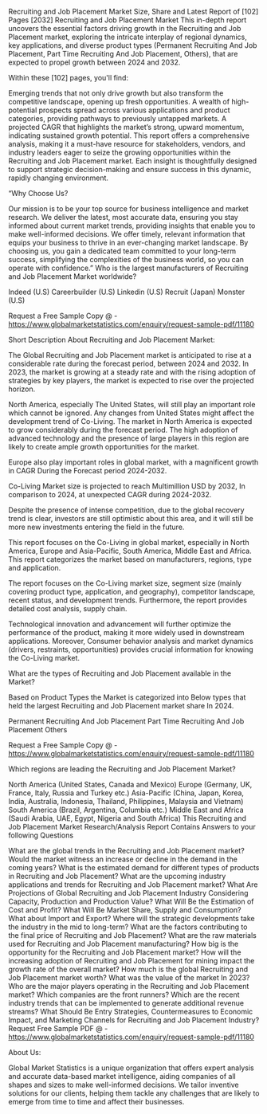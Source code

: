 Recruiting and Job Placement Market Size, Share and Latest Report of [102] Pages [2032]
Recruiting and Job Placement Market This in-depth report uncovers the essential factors driving growth in the Recruiting and Job Placement market, exploring the intricate interplay of regional dynamics, key applications, and diverse product types (Permanent Recruiting And Job Placement, Part Time Recruiting And Job Placement, Others), that are expected to propel growth between 2024 and 2032.

Within these [102] pages, you'll find:

Emerging trends that not only drive growth but also transform the competitive landscape, opening up fresh opportunities.
A wealth of high-potential prospects spread across various applications and product categories, providing pathways to previously untapped markets.
A projected CAGR that highlights the market’s strong, upward momentum, indicating sustained growth potential.
This report offers a comprehensive analysis, making it a must-have resource for stakeholders, vendors, and industry leaders eager to seize the growing opportunities within the Recruiting and Job Placement market. Each insight is thoughtfully designed to support strategic decision-making and ensure success in this dynamic, rapidly changing environment.

“Why Choose Us?

Our mission is to be your top source for business intelligence and market research.
We deliver the latest, most accurate data, ensuring you stay informed about current market trends, providing insights that enable you to make well-informed decisions.
We offer timely, relevant information that equips your business to thrive in an ever-changing market landscape.
By choosing us, you gain a dedicated team committed to your long-term success, simplifying the complexities of the business world, so you can operate with confidence.”
Who is the largest manufacturers of Recruiting and Job Placement Market worldwide?

 

Indeed (U.S)
Careerbuilder (U.S)
Linkedin (U.S)
Recruit (Japan)
Monster (U.S)
 

Request a Free Sample Copy @ - https://www.globalmarketstatistics.com/enquiry/request-sample-pdf/11180

 

Short Description About Recruiting and Job Placement Market:

The Global Recruiting and Job Placement market is anticipated to rise at a considerable rate during the forecast period, between 2024 and 2032. In 2023, the market is growing at a steady rate and with the rising adoption of strategies by key players, the market is expected to rise over the projected horizon.

North America, especially The United States, will still play an important role which cannot be ignored. Any changes from United States might affect the development trend of Co-Living. The market in North America is expected to grow considerably during the forecast period. The high adoption of advanced technology and the presence of large players in this region are likely to create ample growth opportunities for the market.

Europe also play important roles in global market, with a magnificent growth in CAGR During the Forecast period 2024-2032.

Co-Living Market size is projected to reach Multimillion USD by 2032, In comparison to 2024, at unexpected CAGR during 2024-2032.

Despite the presence of intense competition, due to the global recovery trend is clear, investors are still optimistic about this area, and it will still be more new investments entering the field in the future.

This report focuses on the Co-Living in global market, especially in North America, Europe and Asia-Pacific, South America, Middle East and Africa. This report categorizes the market based on manufacturers, regions, type and application.

The report focuses on the Co-Living market size, segment size (mainly covering product type, application, and geography), competitor landscape, recent status, and development trends. Furthermore, the report provides detailed cost analysis, supply chain.

Technological innovation and advancement will further optimize the performance of the product, making it more widely used in downstream applications. Moreover, Consumer behavior analysis and market dynamics (drivers, restraints, opportunities) provides crucial information for knowing the Co-Living market.

What are the types of Recruiting and Job Placement available in the Market?

Based on Product Types the Market is categorized into Below types that held the largest Recruiting and Job Placement market share In 2024.

 

Permanent Recruiting And Job Placement
Part Time Recruiting And Job Placement
Others
 

Request a Free Sample Copy @ - https://www.globalmarketstatistics.com/enquiry/request-sample-pdf/11180

Which regions are leading the Recruiting and Job Placement Market?

North America (United States, Canada and Mexico)
Europe (Germany, UK, France, Italy, Russia and Turkey etc.)
Asia-Pacific (China, Japan, Korea, India, Australia, Indonesia, Thailand, Philippines, Malaysia and Vietnam)
South America (Brazil, Argentina, Columbia etc.)
Middle East and Africa (Saudi Arabia, UAE, Egypt, Nigeria and South Africa)
This Recruiting and Job Placement Market Research/Analysis Report Contains Answers to your following Questions

What are the global trends in the Recruiting and Job Placement market? Would the market witness an increase or decline in the demand in the coming years?
What is the estimated demand for different types of products in Recruiting and Job Placement? What are the upcoming industry applications and trends for Recruiting and Job Placement market?
What Are Projections of Global Recruiting and Job Placement Industry Considering Capacity, Production and Production Value? What Will Be the Estimation of Cost and Profit? What Will Be Market Share, Supply and Consumption? What about Import and Export?
Where will the strategic developments take the industry in the mid to long-term?
What are the factors contributing to the final price of Recruiting and Job Placement? What are the raw materials used for Recruiting and Job Placement manufacturing?
How big is the opportunity for the Recruiting and Job Placement market? How will the increasing adoption of Recruiting and Job Placement for mining impact the growth rate of the overall market?
How much is the global Recruiting and Job Placement market worth? What was the value of the market In 2023?
Who are the major players operating in the Recruiting and Job Placement market? Which companies are the front runners?
Which are the recent industry trends that can be implemented to generate additional revenue streams?
What Should Be Entry Strategies, Countermeasures to Economic Impact, and Marketing Channels for Recruiting and Job Placement Industry?
Request Free Sample PDF @ - https://www.globalmarketstatistics.com/enquiry/request-sample-pdf/11180

About Us:

Global Market Statistics is a unique organization that offers expert analysis and accurate data-based market intelligence, aiding companies of all shapes and sizes to make well-informed decisions. We tailor inventive solutions for our clients, helping them tackle any challenges that are likely to emerge from time to time and affect their businesses.